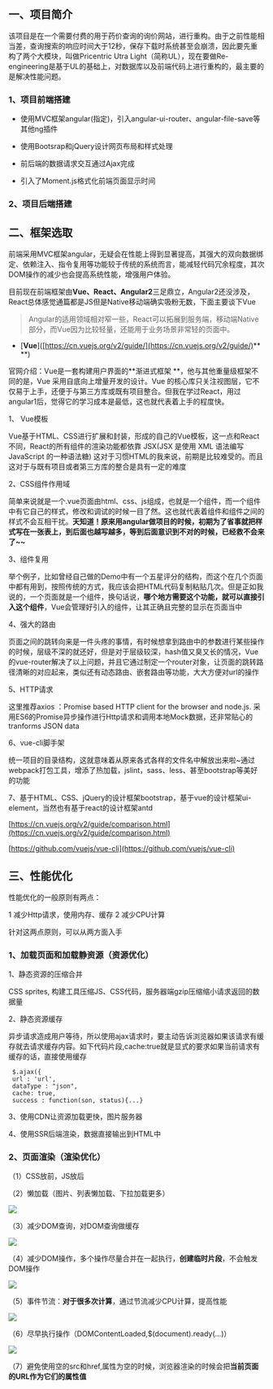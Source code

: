 ## 一、项目简介

该项目是在一个需要付费的用于药价查询的询价网站，进行重构。由于之前性能相当差，查询搜索的响应时间大于12秒，保存下载时系统甚至会崩溃，因此要先重构了两个大模块，叫做Pricentric Utra Light（简称UL），现在要做Re-engineering是基于UL的基础上，对数据库以及前端代码上进行重构的，最主要的是解决性能问题。

### 1、项目前端搭建

* 使用MVC框架angular\(指定\)，引入angular-ui-router、angular-file-save等其他ng插件

* 使用Bootsrap和jQuery设计网页布局和样式处理

* 前后端的数据请求交互通过Ajax完成

* 引入了Moment.js格式化前端页面显示时间

### 2、项目后端搭建

## 二、框架选取

前端采用MVC框架angular，无疑会在性能上得到显著提高，其强大的双向数据绑定、依赖注入、指令复用等功能较于传统的系统而言，能减轻代码冗余程度，其次DOM操作的减少也会提高系统性能，增强用户体验。

目前现在前端框架由**Vue、React、Angular2**三足鼎立，Angular2还没涉及，React总体感觉通篇都是JS但是Native移动端确实吸粉无数，下面主要谈下Vue

> Angular的适用领域相对窄一些，React可以拓展到服务端，移动端Native部分，而Vue因为比较轻量，还能用于业务场景非常轻的页面中。

* \[**Vue**\]\([https://cn.vuejs.org/v2/guide/](https://cn.vuejs.org/v2/guide/)** **\)

官网介绍：Vue是一套构建用户界面的**渐进式框架 **，他与其他重量级框架不同的是，Vue 采用自底向上增量开发的设计。Vue 的核心库只关注视图层，它不仅易于上手，还便于与第三方库或既有项目整合。但我在学过React，用过angular1后，觉得它的学习成本是最低，这也就代表着上手的程度快。

1、 Vue模板

Vue基于HTML、CSS进行扩展和封装，形成的自己的Vue模板，这一点和React不同，React的所有组件的渲染功能都依靠 JSX\(JSX 是使用 XML 语法编写 JavaScript 的一种语法糖\) 这对于习惯HTML的我来说，前期是比较难受的。而且这对于与既有项目或者第三方库的整合是具有一定的难度

2、CSS组件作用域

简单来说就是一个.vue页面由html、css、js组成，也就是一个组件，而一个组件中有它自己的样式，修改和调试的时候一目了然。这也就代表着组件和组件之间的样式不会互相干扰。**天知道！原来用angular做项目的时候，初期为了省事就把样式写在一张表上，到后面也越写越多，等到后面意识到不对的时候，已经救不会来了~~**

3、组件复用

举个例子，比如曾经自己做的Demo中有一个五星评分的结构，而这个在几个页面中都有用到，按照传统的方式，我应该会把HTML代码复制粘贴几次。但是正如我说的，一个页面就是一个组件，换句话说，**哪个地方需要这个功能，就可以直接引入这个组件**，Vue会管理好引入的组件，让其正确且完整的显示在页面当中

4、强大的路由

页面之间的跳转向来是一件头疼的事情，有时候想拿到路由中的参数进行某些操作的时候，层级不深的就还好，但是对于层级较深，hash值又臭又长的情况，Vue的vue-router解决了以上问题，并且它通过制定一个router对象，让页面的跳转路径清晰的对应起来，类似还有动态路由、嵌套路由等功能，大大方便对url的操作

5、HTTP请求

这里推荐axios ：Promise based HTTP client for the browser and node.js.  采用ES6的Promise异步操作进行Http请求和调用本地Mock数据，还非常贴心的tranforms JSON data

6、vue-cli脚手架

统一项目的目录结构，这就意味着从原来各式各样的文件名中解放出来啦~通过webpack打包工具，增添了热加载，jslint，sass、less、甚至bootstrap等美好的功能

7、基于HTML、CSS、jQuery的设计框架bootstrap，基于vue的设计框架ui-element，当然也有基于react的设计框架antd

[https://cn.vuejs.org/v2/guide/comparison.html](https://cn.vuejs.org/v2/guide/comparison.html)

[https://github.com/vuejs/vue-cli](https://github.com/vuejs/vue-cli)

## 三、性能优化

性能优化的一般原则有两点：

1 减少Http请求，使用内存、缓存
2 减少CPU计算

针对这两点原则，可以从两方面入手

### 1、加载页面和加载静资源（资源优化）

1、静态资源的压缩合并

 CSS sprites, 构建工具压缩JS、CSS代码，服务器端gzip压缩缩小请求返回的数据量

2、静态资源缓存

异步请求造成用户等待，所以使用ajax请求时，要主动告诉浏览器如果该请求有缓存就去请求缓存内容。如下代码片段,cache:true就是显式的要求如果当前请求有缓存的话，直接使用缓存

````
 $.ajax({
 url : 'url',
 dataType : "json",
 cache: true,
 success : function(son, status){...}
````
3、使用CDN让资源加载更快，图片服务器


4、使用SSR后端渲染，数据直接输出到HTML中

### 2、页面渲染（渲染优化）

（1）CSS放前，JS放后

（2）懒加载（图片、列表懒加载、下拉加载更多）

![](/浙大网新实习总结/imgs/性能优化-懒加载.jpg)

（3）减少DOM查询，对DOM查询做缓存

![](/浙大网新实习总结/imgs/性能优化-缓存DOM查询.jpg)

（4）减少DOM操作，多个操作尽量合并在一起执行，**创建临时片段**，不会触发DOM操作

![](/浙大网新实习总结/imgs/性能优化-合并DOM操作.jpg)

（5）事件节流：**对于很多次计算**，通过节流减少CPU计算，提高性能

![](/浙大网新实习总结/imgs/性能优化-事件节流.jpg)

（6）尽早执行操作（DOMContentLoaded,$(document).ready(...)）

![](/浙大网新实习总结/imgs/性能优化-尽早操作.jpg)

（7）避免使用空的src和href,属性为空的时候，浏览器渲染的时候会把**当前页面的URL作为它们的属性值**



